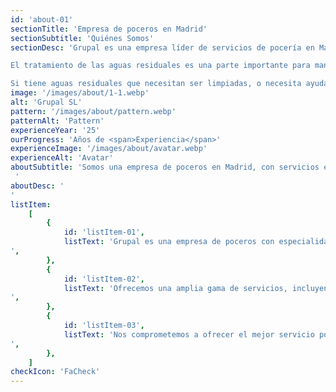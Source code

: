 ```yaml
---
id: 'about-01'
sectionTitle: 'Empresa de poceros en Madrid'
sectionSubtitle: 'Quiénes Somos'
sectionDesc: 'Grupal es una empresa líder de servicios de pocería en Madrid. Somos expertos en limpieza de saneamiento y mantenimiento de pozos de aguas residuales, para su correcto funcionamiento. Nuestro trabajo, trata principalmente del sistema de saneamiento y depuración de aguas residuales, uno de los principales trabajos de un fontanero, que abarca muchas más funciones dentro de la construcción, limpieza y mantenimiento de pozos, tuberías o acometidas de agua.

El tratamiento de las aguas residuales es una parte importante para mantener el suministro de agua limpia. La limpieza del alcantarillado de Grupal puede ayudar a mantener su zona limpia y libre de bacterias dañinas, al tiempo que mejora la calidad general del agua.

Si tiene aguas residuales que necesitan ser limpiadas, o necesita ayuda para mantener su sistema de alcantarillado limpio, contacte con Grupal hoy mismo. Estamos aquí para ayudarle.'
image: '/images/about/1-1.webp'
alt: 'Grupal SL'
pattern: '/images/about/pattern.webp'
patternAlt: 'Pattern'
experienceYear: '25'
ourProgress: 'Años de <span>Experiencia</span>'
experienceImage: '/images/about/avatar.webp'
experienceAlt: 'Avatar'
aboutSubtitle: 'Somos una empresa de poceros en Madrid, con servicios exclusivamente enfocados a la pocería, por toda la Comunidad de Madrid.
 '
aboutDesc: '
'
listItem:
    [
        {
            id: 'listItem-01',
            listText: 'Grupal es una empresa de poceros con especialidad en desatascos, en la Comunidad de Madrid. Nos dedicamos a prestar servicios de calidad a nuestros clientes, y siempre estamos preparados para satisfacer sus necesidades.
',
        },
        {
            id: 'listItem-02',
            listText: 'Ofrecemos una amplia gama de servicios, incluyendo obras de pocería, limpieza de tuberías, desatrancos, saneamiento, inspecciones con cámara, construcción de galerías visitables etc.... Siempre estamos preparados para ayudar a nuestros clientes a resolver cualquier problema de pocería, y siempre estamos disponibles para proporcionar un servicio de calidad.
',
        },
        {
            id: 'listItem-03',
            listText: 'Nos comprometemos a ofrecer el mejor servicio posible a nuestros clientes, y siempre estamos preparados para satisfacer sus necesidades. Si necesita ayuda con cualquier problema con sus tuberías, no dude en ponerse en contacto con nosotros. Estaremos encantados de ayudarle a resolver su problema, y le ofreceremos un servicio de calidad en el que puede confiar.
',
        },
    ]
checkIcon: 'FaCheck'
---
```

